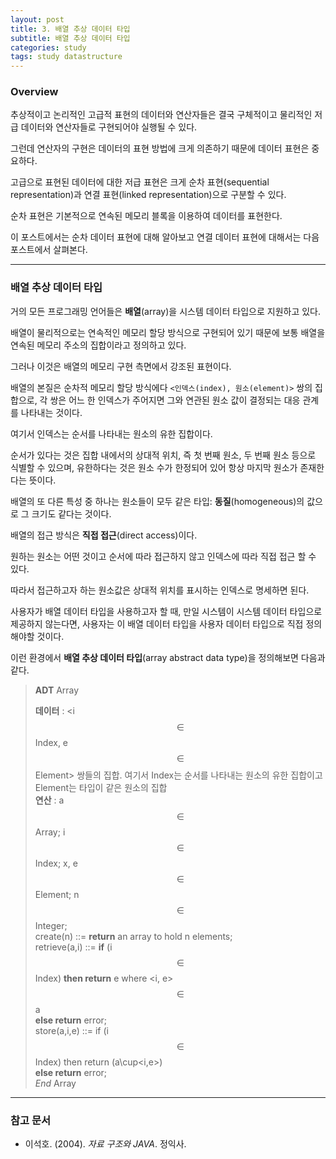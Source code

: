 ```yaml
---
layout: post
title: 3. 배열 추상 데이터 타입
subtitle: 배열 추상 데이터 타입
categories: study
tags: study datastructure
---
```


### Overview

추상적이고 논리적인 고급적 표현의 데이터와 연산자들은 결국 구체적이고 물리적인 저급 데이터와 연산자들로 구현되어야 실행될 수 있다.

그런데 연산자의 구현은 데이터의 표현 방법에 크게 의존하기 때문에 데이터 표현은 중요하다.

고급으로 표현된 데이터에 대한 저급 표현은 크게 순차 표현(sequential representation)과 연결 표현(linked representation)으로 구분할 수 있다.

순차 표현은 기본적으로 연속된 메모리 블록을 이용하여 데이터를 표현한다.

이 포스트에서는 순차 데이터 표현에 대해 알아보고 연결 데이터 표현에 대해서는 다음 포스트에서 살펴본다.

***

### 배열 추상 데이터 타입

거의 모든 프로그래밍 언어들은 **배열**(array)을 시스템 데이터 타입으로 지원하고 있다.

배열이 물리적으로는 연속적인 메모리 할당 방식으로 구현되어 있기 때문에 보통 배열을 연속된 메모리 주소의 집합이라고 정의하고 있다.

그러나 이것은 배열의 메모리 구현 측면에서 강조된 표현이다.

배열의 본질은 순차적 메모리 할당 방식에다 `<인덱스(index), 원소(element)>` 쌍의 집합으로, 각 쌍은 어느 한 인덱스가 주어지면 그와 연관된 원소 값이 결정되는 대응 관계를 나타내는 것이다.

여기서 인덱스는 순서를 나타내는 원소의 유한 집합이다.

순서가 있다는 것은 집합 내에서의 상대적 위치, 즉 첫 번째 원소, 두 번째 원소 등으로 식별할 수 있으며, 유한하다는 것은 원소 수가 한정되어 있어 항상 마지막 원소가 존재한다는 뜻이다.

배열의 또 다른 특성 중 하나는 원소들이 모두 같은 타입: **동질**(homogeneous)의 값으로 그 크기도 같다는 것이다.


배열의 접근 방식은 **직접 접근**(direct access)이다.

원하는 원소는 어떤 것이고 순서에 따라 접근하지 않고 인덱스에 따라 직접 접근 할 수 있다.

따라서 접근하고자 하는 원소값은 상대적 위치를 표시하는 인덱스로 명세하면 된다.

사용자가 배열 데이터 타입을 사용하고자 할 때, 만일 시스템이 시스템 데이터 타입으로 제공하지 않는다면, 사용자는 이 배열 데이터 타입을 사용자 데이터 타입으로 직접 정의해야할 것이다.

이런 환경에서 **배열 추상 데이터 타입**(array abstract data type)을 정의해보면 다음과 같다.

> **ADT** Array
>
> **데이터** : &lt;i$$\in$$Index, e$$\in$$Element&gt; 쌍들의 집합. 여기서 Index는 순서를 나타내는 원소의 유한 집합이고 Element는 타입이 같은 원소의 집합  
> **연산** : a$$\in$$Array; i$$\in$$Index; x, e$$\in$$Element; n$$\in$$Integer;  
>           create(n) ::= **return** an array to hold n elements;  
>           retrieve(a,i) ::= **if** (i$$\in$$Index) **then return** e where &lt;i, e&gt;$$\in$$a  
>               **else return** error;  
>           store(a,i,e) ::= if (i$$\in$$Index) then return (a\cup&lt;i,e&gt;)  
>               **else return** error;  
> *End* Array

***

### 참고 문서
- 이석호. (2004). *자료 구조와 JAVA*. 정익사.
